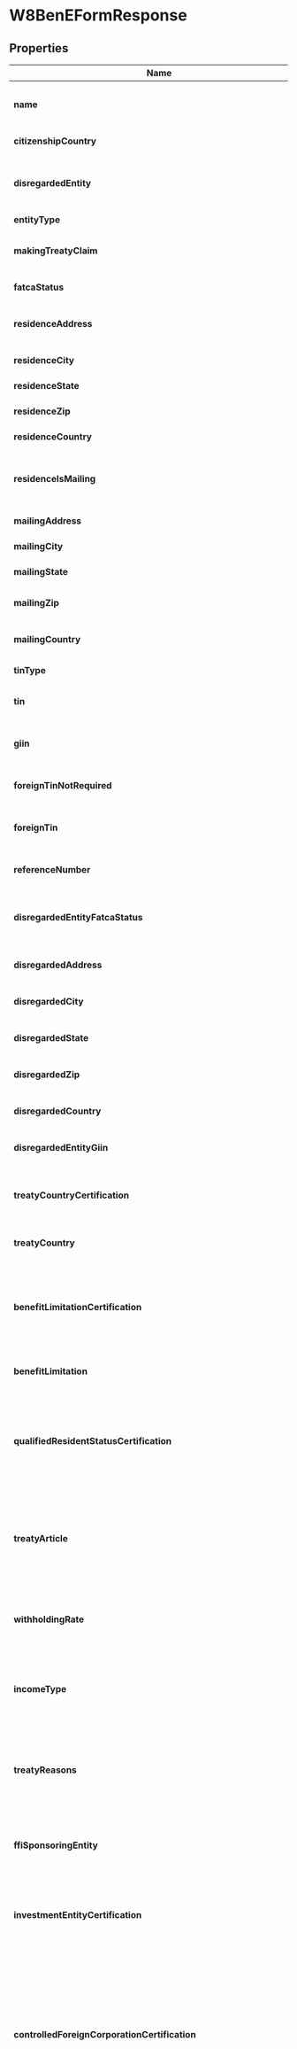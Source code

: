 

# W8BenEFormResponse


## Properties

| Name | Type | Description | Notes |
|------------ | ------------- | ------------- | -------------|
|**name** | **String** | The name of the individual or entity associated with the form. |  [optional] |
|**citizenshipCountry** | **String** | The country of citizenship. |  [optional] |
|**disregardedEntity** | **String** | The name of the disregarded entity receiving the payment (if applicable). |  [optional] |
|**entityType** | **String** | The entity type. |  [optional] |
|**makingTreatyClaim** | **Boolean** | Indicates whether the entity is making a treaty claim. |  [optional] |
|**fatcaStatus** | **String** | The FATCA status. |  [optional] |
|**residenceAddress** | **String** | The residential address of the individual or entity. |  [optional] |
|**residenceCity** | **String** | The city of residence. |  [optional] |
|**residenceState** | **String** | The state of residence. |  [optional] |
|**residenceZip** | **String** | The ZIP code of the residence. |  [optional] |
|**residenceCountry** | **String** | The country of residence. |  [optional] |
|**residenceIsMailing** | **Boolean** | Indicates whether the residence address is also the mailing address. |  [optional] |
|**mailingAddress** | **String** | The mailing address. |  [optional] |
|**mailingCity** | **String** | The city of the mailing address. |  [optional] |
|**mailingState** | **String** | The state of the mailing address. |  [optional] |
|**mailingZip** | **String** | The ZIP code of the mailing address. |  [optional] |
|**mailingCountry** | **String** | The country of the mailing address. |  [optional] |
|**tinType** | **String** | The type of TIN provided. |  [optional] |
|**tin** | **String** | The taxpayer identification number (TIN). |  [optional] |
|**giin** | **String** | The global intermediary identification number (GIIN). |  [optional] |
|**foreignTinNotRequired** | **Boolean** | Indicates whether a foreign TIN is not required. |  [optional] |
|**foreignTin** | **String** | The foreign taxpayer identification number (TIN). |  [optional] |
|**referenceNumber** | **String** | A reference number for the form. |  [optional] |
|**disregardedEntityFatcaStatus** | **String** | The FATCA status of disregarded entity or branch receiving payment. |  [optional] |
|**disregardedAddress** | **String** | The address for disregarded entities. |  [optional] |
|**disregardedCity** | **String** | The city for disregarded entities. |  [optional] |
|**disregardedState** | **String** | The state for disregarded entities. |  [optional] |
|**disregardedZip** | **String** | The ZIP code for disregarded entities. |  [optional] |
|**disregardedCountry** | **String** | The country for disregarded entities. |  [optional] |
|**disregardedEntityGiin** | **String** | The GIIN for disregarded entities. |  [optional] |
|**treatyCountryCertification** | **Boolean** | Certifies the beneficial owner&#39;s country under the U.S. tax treaty. |  [optional] |
|**treatyCountry** | **String** | The treaty country of the beneficial owner. |  [optional] |
|**benefitLimitationCertification** | **Boolean** | Certifies that the beneficial owner is eligible for treaty benefits and meets any limitation on benefits requirements. |  [optional] |
|**benefitLimitation** | **String** | The benefit limitation for tax treaty claims. |  [optional] |
|**qualifiedResidentStatusCertification** | **Boolean** | Certifies that the beneficial owner claims treaty benefits and meets the qualified resident status for specific U.S. source income. |  [optional] |
|**treatyArticle** | **String** | Indicates the specific article and paragraph of the tax treaty under which the beneficial owner is claiming benefits. |  [optional] |
|**withholdingRate** | **String** | Specifies the reduced withholding rate claimed under the applicable tax treaty. |  [optional] |
|**incomeType** | **String** | Specifies the type of income for which the reduced treaty withholding rate is being claimed. |  [optional] |
|**treatyReasons** | **String** | The additional conditions in the article the beneficial owner meets to be eligible for the rate of withholding. |  [optional] |
|**ffiSponsoringEntity** | **String** | The name of the entity that sponsors the foreign financial institution (FFI). |  [optional] |
|**investmentEntityCertification** | **Boolean** | Certifies that the entity is an investment entity, not a QI, WP, or WT, and has an agreement with a sponsoring entity. |  [optional] |
|**controlledForeignCorporationCertification** | **Boolean** | Certifies that the entity is a controlled foreign corporation sponsored by a U.S. financial institution, not a QI, WP, or WT,  and shares a common electronic account system for full transparency. |  [optional] |
|**compliantNonregisteringLocalBankCertification** | **Boolean** | Certifies that the FFI operates solely as a limited bank or credit union within its country, meets asset thresholds,  and has no foreign operations or affiliations outside its country of organization. |  [optional] |
|**compliantFfiLowValueAccountsCertification** | **Boolean** | Certifies that the FFI is not primarily engaged in investment activities, maintains only low-value accounts,  and has limited total assets within its group. |  [optional] |
|**sponsoredCloselyHeldEntitySponsoringEntity** | **String** | The name of sponsoring entity for a certified deemed-compliant, closely held investment vehicle. |  [optional] |
|**sponsoredCloselyHeldInvestmentVehicleCertification** | **Boolean** | Certifies that the entity is a sponsored investment entity with 20 or fewer individual owners,  and that all compliance obligations are fulfilled by the sponsoring entity. |  [optional] |
|**compliantLimitedLifeDebtEntityCertification** | **Boolean** | Certifies that the entity qualifies as a limited life debt investment entity based on its formation date, issuance terms,  and compliance with regulatory requirements. |  [optional] |
|**investmentEntityNoFinancialAccountsCertification** | **Boolean** | Certifies that the entity is a financial institution solely because it is an investment entity under regulations  and the entity does not maintain financial accounts. |  [optional] |
|**ownerDocumentedFfiCertification** | **Boolean** | Certifies that the FFI meets all requirements to qualify as an owner-documented FFI, including restrictions on activities,  ownership, and account relationships. |  [optional] |
|**ownerDocumentedFfiReportingStatementCertification** | **Boolean** | Certifies that the FFI will provide a complete owner reporting statement  and required documentation for each relevant owner or debt holder. |  [optional] |
|**ownerDocumentedFfiAuditorLetterCertification** | **Boolean** | Certifies that the FFI will provide an auditor’s letter and required owner reporting documentation  to confirm its status as an owner-documented FFI. |  [optional] |
|**ownerDocumentedFfiTrustBeneficiariesCertification** | **Boolean** | Certifies that the trust has no contingent or unidentified beneficiaries or designated classes of beneficiaries. |  [optional] |
|**restrictedDistributorCertification** | **Boolean** | Certifies that the entity qualifies as a restricted distributor based on its operations, customer base, regulatory compliance,  and financial and geographic limitations. |  [optional] |
|**restrictedDistributorAgreementCertification** | **Boolean** | Certifies that the entity is, and has been, bound by distribution agreements prohibiting sales of fund interests to  specified U.S. persons and certain non-U.S. entities. |  [optional] |
|**restrictedDistributorPreexistingSalesComplianceCertification** | **Boolean** | Certifies that the entity complies with distribution restrictions for U.S.-linked investors  and has addressed any preexisting sales in accordance with FATCA regulations. |  [optional] |
|**nonreportingIgaFfiCertification** | **Boolean** | Certifies that the entity meets the requirements to be considered a nonreporting financial institution to an applicable IGA. |  [optional] |
|**igaCountry** | **String** | The country for the applicable IGA with the United States. |  [optional] |
|**igaModel** | **String** | The applicable IGA model. |  [optional] |
|**igaLegalStatusTreatment** | **String** | Specifies how the applicable IGA is treated under the IGA provisions or Treasury regulations. |  [optional] |
|**igaFfiTrusteeOrSponsor** | **String** | The trustee or sponsor name for the nonreporting IGA FFI. |  [optional] |
|**igaFfiTrusteeIsForeign** | **Boolean** | Indicates whether the trustee for the nonreporting IGA FFI is foreign. |  [optional] |
|**nonCommercialFinancialActivityCertification** | **Boolean** | Certifies that the entity is the beneficial owner and is not engaged in commercial financial activities related  to the specified payments, accounts or obligations for which this form is submitted. |  [optional] |
|**internationOrganizationCertification** | **Boolean** | Certifies that the entity is an international organization described in section 7701(a)(18). |  [optional] |
|**intergovernmentalOrganizationCertification** | **Boolean** | Certifies that the entity is an intergovernmental or supranational organization primarily comprised of foreign governments,  is the beneficial owner, and is not engaged in commercial financial activities. |  [optional] |
|**treatyQualifiedPensionFundCertification** | **Boolean** | Certifies that the entity is a pension or retirement fund established in a treaty country  and is entitled to treaty benefits on U.S. source income. |  [optional] |
|**qualifiedRetirementFundCertification** | **Boolean** | Certifies that the entity is a government-regulated retirement fund meeting specific requirements for contributions, tax exemption,  beneficiary limits, and distribution restrictions. |  [optional] |
|**narrowParticipationRetirementFundCertification** | **Boolean** | Certifies that the entity is a government-regulated retirement fund with fewer than 50 participants, limited foreign ownership,  and employer sponsorship that is not from investment entities or passive NFFEs. |  [optional] |
|**section401AEquivalentPensionPlanCertification** | **Boolean** | Certifies that the entity is formed under a pension plan meeting section 401(a) requirements, except for being U.S.-trust funded. |  [optional] |
|**investmentEntityForRetirementFundsCertification** | **Boolean** | Certifies that the entity is established solely to earn income for the benefit of qualifying retirement funds  or accounts under applicable FATCA regulations or IGAs. |  [optional] |
|**exemptBeneficialOwnerSponsoredRetirementFundCertification** | **Boolean** | Certifies that the entity is established and sponsored by a qualifying exempt beneficial owner to provide retirement, disability,  or death benefits to individuals based on services performed for the sponsor. |  [optional] |
|**exemptBeneficialOwnerOwnedInvestmentEntityCertification** | **Boolean** | Certifies that the entity is an investment entity wholly owned by exempt beneficial owners and has provided complete ownership  and documentation details as required under FATCA regulations. |  [optional] |
|**territoryFinancialInstitutionCertification** | **Boolean** | Certifies that the entity is a financial institution (other than an investment entity) that is incorporated  or organized under the laws of a possession of the United States. |  [optional] |
|**exceptedNonfinancialGroupEntityCertification** | **Boolean** | Certifies that the entity is a holding company, treasury center, or captive finance company operating within a nonfinancial group  and not functioning as an investment or financial institution. |  [optional] |
|**exceptedNonfinancialStartUpCertification** | **Boolean** | Certifies that the entity is a recently formed startup NFFE investing in a non-financial business  and is not operating as or presenting itself as an investment fund. |  [optional] |
|**startupFormationOrResolutionDate** | **OffsetDateTime** | The date the start-up company was formed on (or, in case of new line of business, the date of board resolution approving the  new line of business). |  [optional] |
|**exceptedNonfinancialEntityInLiquidationOrBankruptcyCertification** | **Boolean** | Certifies that the entity is in liquidation, reorganization, or bankruptcy and intends to operate as a nonfinancial entity,  with supporting documentation available if the process exceeds three years. |  [optional] |
|**nonfinancialEntityFilingDate** | **OffsetDateTime** | The filed date for a plan of reorganization, liquidation or bankruptcy. |  [optional] |
|**section501COrganizationCertification** | **Boolean** | Certifies that the entity is a section 501(c) organization based on a valid IRS determination letter  or a legal opinion from U.S. counsel. |  [optional] |
|**determinationLetterDate** | **OffsetDateTime** | The date of the IRS determination letter confirming the entity’s section 501(c) status. |  [optional] |
|**nonprofitOrganizationCertification** | **Boolean** | Certifies that the entity is a nonprofit organization established for charitable or similar purposes, exempt from income tax,  and restricted in the use and distribution of its assets under applicable law. |  [optional] |
|**publiclyTradedNffeCertification** | **Boolean** | Certifies that the entity is a foreign corporation that is not a financial institution  and whose stock is regularly traded on an established securities market. |  [optional] |
|**publiclyTradedNffeSecuritiesMarket** | **String** | The name of the securities market where the corporation&#39;s stock is regularly traded. |  [optional] |
|**nffeAffiliateOfPubliclyTradedEntityCertification** | **Boolean** | Certifies that the entity is a foreign corporation that is not a financial institution  and is affiliated with a publicly traded entity within the same expanded affiliated group. |  [optional] |
|**publiclyTradedEntity** | **String** | The name of the affiliated entity whose stock is regularly traded on an established securities market. |  [optional] |
|**nffeAffiliateOfPubliclyTradedEntitySecuritiesMarket** | **String** | The name of the established securities market where the affiliated entity&#39;s stock is traded. |  [optional] |
|**exceptedTerritoryNffeCertification** | **Boolean** | Certifies that the entity is organized in a U.S. possession, is not engaged in financial activities,  and is entirely owned by bona fide residents of that possession. |  [optional] |
|**activeNffeCertification** | **Boolean** | Certifies that the entity is a foreign non-financial institution with less than 50% passive income  and less than 50% of its assets producing or held to produce passive income. |  [optional] |
|**passiveNffeCertification** | **Boolean** | Certifies that the entity is a foreign non-financial entity that does not qualify for any other NFFE category  and is not a financial institution. |  [optional] |
|**passiveNffeNoSubstantialUsOwnersCertification** | **Boolean** | Certifies that the passive NFFE has no substantial U.S. owners or controlling U.S. persons. |  [optional] |
|**passiveNffeSubstantialUsOwnersProvidedCertification** | **Boolean** | Certifies that the passive NFFE has provided the name, address, and TIN of each substantial U.S. owner or controlling U.S. person. |  [optional] |
|**exceptedInterAffiliateFfiCertification** | **Boolean** | Certifies that the entity is an inter-affiliate FFI meeting all conditions for exemption,  including limited account activity and payment interactions within its expanded affiliated group. |  [optional] |
|**sponsoredDirectReportingNffeCertification** | **Boolean** | Certifies that the entity is a sponsored direct reporting NFFE. |  [optional] |
|**directReportingNffeSponsoringEntity** | **String** | The name of the entity that sponsors the direct reporting NFFE. |  [optional] |
|**substantialUsOwners** | [**List&lt;SubstantialUsOwnerResponse&gt;**](SubstantialUsOwnerResponse.md) | The list of substantial U.S. owners of passive NFFE. |  [optional] |
|**signerName** | **String** | The name of the signer. |  [optional] |
|**capacityToSignCertification** | **Boolean** | Certifies signer has the capacity to sign for the beneficial owner. |  [optional] |
|**id** | **String** | The unique identifier for the form. |  [optional] |
|**type** | **String** | The form type. |  [optional] |
|**entryStatus** | **String** | The form status. |  [optional] |
|**entryStatusDate** | **OffsetDateTime** | The timestamp for the latest status update. |  [optional] |
|**referenceId** | **String** | A reference identifier for the form. |  [optional] |
|**companyId** | **String** | The ID of the associated company. |  [optional] |
|**displayName** | **String** | The display name associated with the form. |  [optional] |
|**email** | **String** | The email address of the individual associated with the form. |  [optional] |
|**archived** | **Boolean** | Indicates whether the form is archived. |  [optional] |
|**signature** | **String** | The signature of the form. |  [optional] |
|**signedDate** | **OffsetDateTime** | The date the form was signed. |  [optional] |
|**eDeliveryConsentedAt** | **OffsetDateTime** | The date when e-delivery was consented. |  [optional] |
|**createdAt** | **OffsetDateTime** | The creation date of the form. |  [optional] |
|**updatedAt** | **OffsetDateTime** | The last updated date of the form. |  [optional] |



